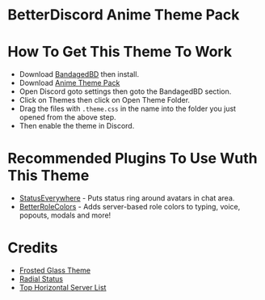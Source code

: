 # BetterDiscord Anime Theme Pack

# How To Get This Theme To Work
- Download [BandagedBD](https://github.com/rauenzi/BetterDiscordApp) then install.
- Download [Anime Theme Pack]()
- Open Discord goto settings then goto the BandagedBD section.
- Click on Themes then click on Open Theme Folder.
- Drag the files with `.theme.css` in the name into the folder you just opened from the above step.
- Then enable the theme in Discord. 

# Recommended Plugins To Use Wuth This Theme
- [StatusEverywhere](https://github.com/rauenzi/BetterDiscordAddons/tree/master/Plugins/StatusEverywhere) - Puts status ring around avatars in chat area.
- [BetterRoleColors](https://github.com/rauenzi/BetterDiscordAddons/tree/master/Plugins/BetterRoleColors) - Adds server-based role colors to typing, voice, popouts, modals and more!

# Credits
- [Frosted Glass Theme](https://github.com/Gibbu/BetterDiscord-Themes/tree/master/FrostedGlass)
- [Radial Status](https://github.com/GibbuBDStuff/RadialStatus)
- [Top Horizontal Server List](https://github.com/Gibbu/BetterDiscord-Themes/tree/master/HorizontalServerlist)